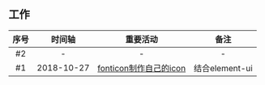 ## 工作

|序号|时间轴|重要活动|备注|
|:-----:|:-----:|:-----:|:-----:|
|#2|-|-|-|
|#1|2018-10-27|[fonticon制作自己的icon](./make-your-icon.md)|结合element-ui|